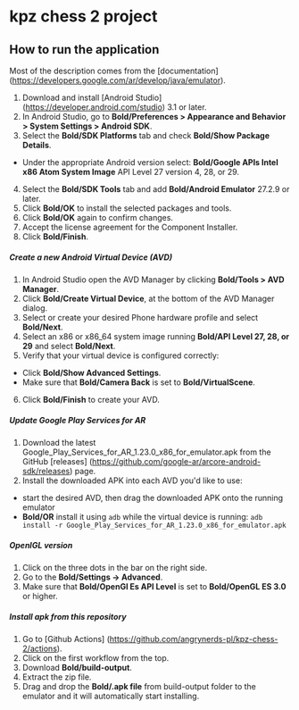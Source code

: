 # kpz chess 2 project

## How to run the application

Most of the description comes from the [documentation] (https://developers.google.com/ar/develop/java/emulator).

1. Download and install [Android Studio] (https://developer.android.com/studio) 3.1 or later.
2. In Android Studio, go to **Bold/Preferences > Appearance and Behavior > System Settings > Android SDK**.
3. Select the **Bold/SDK Platforms** tab and check **Bold/Show Package Details**.
  - Under the appropriate Android version select: **Bold/Google APIs Intel x86 Atom System Image** API Level 27 version 4, 28, or 29.
4. Select the **Bold/SDK Tools** tab and add **Bold/Android Emulator** 27.2.9 or later.
5. Click **Bold/OK** to install the selected packages and tools.
6. Click **Bold/OK** again to confirm changes.
7. Accept the license agreement for the Component Installer.
8. Click **Bold/Finish**.

##### Create a new Android Virtual Device (AVD)
  
1. In Android Studio open the AVD Manager by clicking **Bold/Tools > AVD Manager**.
2. Click **Bold/Create Virtual Device**, at the bottom of the AVD Manager dialog.
3. Select or create your desired Phone hardware profile and select **Bold/Next**.
4. Select an x86 or x86_64 system image running **Bold/API Level 27, 28, or 29** and select **Bold/Next**.
5. Verify that your virtual device is configured correctly:
  - Click **Bold/Show Advanced Settings**.
  - Make sure that **Bold/Camera Back** is set to **Bold/VirtualScene**.
6. Click **Bold/Finish** to create your AVD.

##### Update Google Play Services for AR

1. Download the latest Google_Play_Services_for_AR_1.23.0_x86_for_emulator.apk from the GitHub [releases] (https://github.com/google-ar/arcore-android-sdk/releases) page.
2. Install the downloaded APK into each AVD you'd like to use:
  - start the desired AVD, then drag the downloaded APK onto the running emulator
  - **Bold/OR**  install it using ```adb``` while the virtual device is running: ``` adb install -r Google_Play_Services_for_AR_1.23.0_x86_for_emulator.apk ```

##### OpenlGL version
1. Click on the three dots in the bar on the right side. 
2. Go to the **Bold/Settings -> Advanced**. 
3. Make sure that **Bold/OpenGl Es API Level** is set to **Bold/OpenGL ES 3.0** or higher.

##### Install apk from this repository

1. Go to [Github Actions] (https://github.com/angrynerds-pl/kpz-chess-2/actions).
2. Click on the first workflow from the top.
3. Download **Bold/build-output**.
4. Extract the zip file.
5. Drag and drop the **Bold/.apk file** from build-output folder to the emulator and it will automatically start installing.
